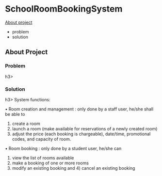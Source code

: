 # SchoolRoomBookingSystem

<a href='#aboutProject'>About project</a>
<ul>
  <li href='#problem'>problem</li>
  <li href='#solution'>solution</li>
</ul>





<h2 id='aboutProject'>About Project</h2>

<h3 id='problem'>Problem</h3>h3>




<h3 id='solution'>Solution</h3>h3>
System functions: 

• Room creation and management : only done by a staff user, he/she shall be able to 
1) create a room
2) launch a room (make available for reservations of a newly created room)
3) adjust the price (each booking is chargeable), date/time, promotional codes, and capacity of room.

• Room booking : only done by a student user, he/she can 
1) view the list of rooms available
2) make a booking of one or more rooms
3) modify an existing booking and 4) cancel an existing booking


